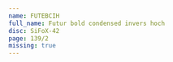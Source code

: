 ```yaml
---
name: FUTEBCIH
full_name: Futur bold condensed invers hoch
disc: SiFoX-42
page: 139/2
missing: true
---
```

